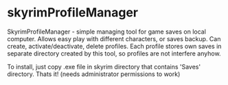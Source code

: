 skyrimProfileManager
====================
SkyrimProfileManager - simple managing tool for game saves on local computer. Allows easy play with different characters, or saves backup.
Can create, activate/deactivate, delete profiles. Each profile stores own saves in separate directory created by this tool, so profiles are not interfere anyhow.

To install, just copy .exe file in skyrim directory that contains 'Saves' directory. 
Thats it! (needs administrator permissions to work)
